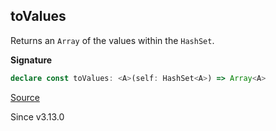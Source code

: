 ## toValues

Returns an `Array` of the values within the `HashSet`.

**Signature**

```ts
declare const toValues: <A>(self: HashSet<A>) => Array<A>
```

[Source](https://github.com/Effect-TS/effect/tree/main/packages/effect/src/HashSet.ts#L124)

Since v3.13.0